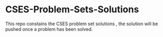 # CSES-Problem-Sets-Solutions
This repo constains the CSES problem set solutions , the solution will be pushed once a problem has been solved.
